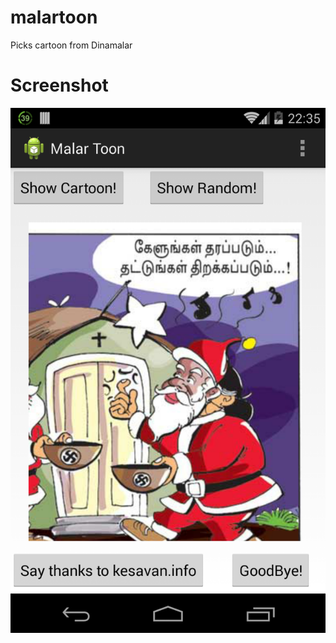 malartoon
=========

Picks cartoon from Dinamalar


Screenshot
==========

![Screenshot of MalarToon App](MalarToon/Screenshot_2014-02-15-22-35-41.png "Screenshot showing the Cartoon")
